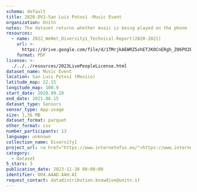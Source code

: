 ```yaml
---
schema: default
title: 2020-DV1-San Luis Potosí -Music Event
organization: Unitn
notes: The dataset returns whether music is being played on the phone (yes or no) using the default music player from the operating system. It is part of Wenet Diversity 1 data collection, which contains data about the everyday life activities of students coming from 8 different universities located in China, Denmark, India, Italy, Mexico, Mongolia, Paraguay and UK. The data were collected via questionnaires, data coming from 27 smartphone sensors associated to thousand self-reported annotations over a period of 4 weeks.
resources:
  - name: 2022_WeNet_Diversity1_Technical-Report(2020-2021)
    url: >-
      https://drive.google.com/file/d/1TMrjkAEWRZ5xhETJKOCnERgh_Z06PO2E/view?usp=drive_link
    format: PDF
license: >-
  ./../../resources/2023LivePeopleLicense.html
dataset_name: Music Event
location: San Luis Potosí (Mexico)
latitude_map: 22.15
longitude_map: 100.9
start_date: 2020.09.28
end_date: 2021.08.15
dataset_type: Sensors
sensor_type: App-usage
size: 1,36 MB
dataset_format: parquet
other_format: csv
number_participants: 13
language: unknown
collection_name: Diversity1
project_url: <a href="https://www.internetofus.eu/">https://www.internetofus.eu/</a>
category:
  - Dataset
5_stars: 3
publication_date: 2023-11-30 00:00:00
identifier: 004.AAAD.AAH.AI
request_contact: datadistribution.knowdive@unitn.it
---
```

